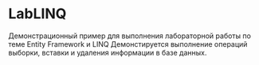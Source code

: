 # LabLINQ
Демонстрационный пример для выполнения  лабораторной работы по теме Entity Framework и LINQ
Демонстируется выполнение операций выборки, вставки и удаления информации в базе данных.
